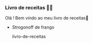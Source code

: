 ### Livro de receitas :man_cook:

Olá ! Bem vindo ao meu livro de receitas:wave:

- Strogonoff de frango	

  livro-de-receitas
